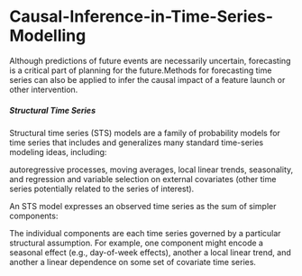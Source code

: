 # Causal-Inference-in-Time-Series-Modelling

Although predictions of future events are necessarily uncertain, forecasting is a critical part of planning for the future.Methods for forecasting time series can also be applied to infer the causal impact of a feature launch or other intervention.

##### Structural Time Series
Structural time series (STS) models are a family of probability models for time series that includes and generalizes many standard time-series modeling ideas, including:

autoregressive processes,
moving averages,
local linear trends,
seasonality, and
regression and variable selection on external covariates (other time series potentially related to the series of interest).

An STS model expresses an observed time series as the sum of simpler components:


The individual components are each time series governed by a particular structural assumption. For example, one component might encode a seasonal effect (e.g., day-of-week effects), another a local linear trend, and another a linear dependence on some set of covariate time series.
